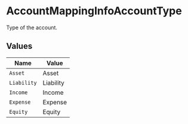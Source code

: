 # AccountMappingInfoAccountType

Type of the account.


## Values

| Name        | Value       |
| ----------- | ----------- |
| `Asset`     | Asset       |
| `Liability` | Liability   |
| `Income`    | Income      |
| `Expense`   | Expense     |
| `Equity`    | Equity      |